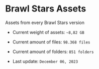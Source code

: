 # Brawl Stars Assets
Assets from every Brawl Stars version

* Current weight of assets: `~8,82 GB`
* Current amount of files: `98.368 files`
* Current amount of folders: `851 folders`

* Last update: `December 06, 2023`
